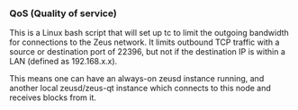 ### QoS (Quality of service) ###

This is a Linux bash script that will set up tc to limit the outgoing bandwidth for connections to the Zeus network. It limits outbound TCP traffic with a source or destination port of 22396, but not if the destination IP is within a LAN (defined as 192.168.x.x).

This means one can have an always-on zeusd instance running, and another local zeusd/zeus-qt instance which connects to this node and receives blocks from it.
